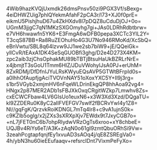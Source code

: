 4Wib9hazKVQjUxmdk26dmsPnsv50zi9PGX3Vf/sBexg=
4eiDHWZUig7phlQYekmAfahF2pCA3r/l73+XJ0f0prE=
eikmU5PishjhuD67u4ZkHXdv8l7pDQZ8uCduDjOJ+0o=
UGmM3jjgC7qN1MKzSXGOmyhg7gi+JAs0LDRhRdbtbrw=
e7VH6hwawfn5YK6+E3FmgA6wDFB0pepa3XCTc3YlL2Y=
T3cqS87BB+Ra8RuZEOhuHo4G3U7No946RMoKd/XcSbQ=
eBnVwtu/SBL8q64lzvw9JJ1we2sb7biW9+jE/QQeiGk=
ylICvR/tEAxA1DK4SeSqGUOBfi3ghg/D2e4D273X4KM=
zpc2aib3zjChsOphakMU89bTBTjBtsuHaUkBZRLrNrE=
x4jbmjtT3sGoU1Tmm6HIZ/JDuVWohylJsA0PJ+erUhM=
8ZxRDMj/DfDfnIJYuLRsKWyuEQsAVP5GTWtBFrpId0s=
a0lhhOfAupfjgAciTVOVnNAY51oXoxYXC5Y+Il9j3rg=
s1br5VGyb2xmjmHV6nFqeWLDrinEkgQP8hhAoa92vg4=
HNgx2p87MER2ADb1sFBJXkOxqCRgitWZkp7Lmwhv8Zs=
cxECWCFbaw4LV6GIsUo1euxN6+x3W3Xd3Xzd/DQgaTU=
kl9ZZDERu0K8yC2aIIFVEFGV7swlf2fBCRvYwI4y1Z8=
Nl//gqFgK/QrzvkRoiKDNGL7mTq4lr8+c9vA1ujnS0k=
c9KZlb5oglg/x2jZXs3sXRXpXjv7EWdx9t7JxyCGB7o=
+nL7jFET0nC6b7ohpRIydwVRzOgTs6xroo+xY8chbeE=
UQJBv4RiYs6eT/A3K+zAqN0o61gI9zmtQbuORhSi9Vw=
3zeahPcgtapfqnjfEy1xvuAD3sAOq4j/qE8ZSREgVa0=
4h/ybN3hu60ieEEufaaqv+refsrcIDnt7VixmPeFyXo=
